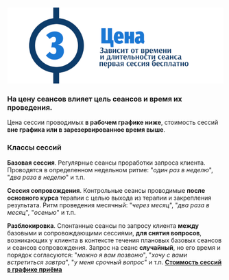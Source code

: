 <a href="/value_base/">![Текущая стоимость сеансов психотерапии](/_img/3.png)</a>
### На цену сеансов влияет цель сеансов и время их проведения.

Цена сессии проводимых **в рабочем графике ниже**, стоимость сессий **вне графика или в зарезервированное время выше**.

### Классы сессий

**Базовая сессия**. Регулярные сеансы проработки запроса клиента. Проводятся в определенном недельном ритме: "_один раз в неделю_", "_два раза в неделю_" и т.п.

**Сессия сопровождения**. Контрольные сеансы проводимые **после основного курса** терапии с целью выхода из терапии и закрепления результата. Ритм проведения месячный: "_через месяц_", "_два раза в месяц_", "_осенью_" и т.п.

**Разблокировка**. Спонтанные сеансы по запросу клиента **между** базовыми и сопровождающими сессиями, **для снятия вопросов**, возникающих у клиента в контексте течения плановых базовых сеансов и сеансов сопровождения. Запрос на сеанс **случайный**, но его время и порядок согласуются: "_можно я вам позвоню_", "_хочу с вами встретиться завтра_", "_у меня срочный вопрос_" и т.п. **[Стоимость сессий в графике приёма](/value_base/)**

